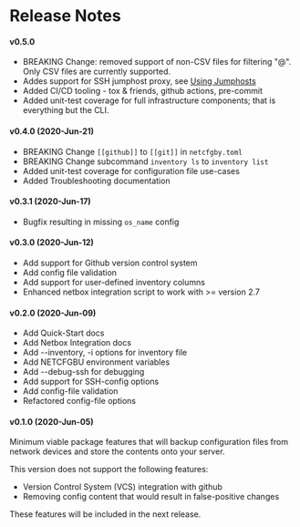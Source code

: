 # Release Notes

#### v0.5.0
   * BREAKING Change: removed support of non-CSV files for filtering "@<file>".  Only
   CSV files are currently supported.
   * Addes support for SSH jumphost proxy, see [Using Jumphosts](docs/config-ssh-jumphost.md)
   * Added CI/CD tooling - tox & friends, github actions, pre-commit
   * Added unit-test coverage for full infrastructure components; that is
   everything but the CLI.

#### v0.4.0 (2020-Jun-21)
   * BREAKING Change `[[github]]` to `[[git]]` in `netcfgby.toml`
   * BREAKING Change subcommand `inventory ls` to `inventory list`
   * Added unit-test coverage for configuration file use-cases
   * Added Troubleshooting documentation

#### v0.3.1 (2020-Jun-17)
   * Bugfix resulting in missing `os_name` config

#### v0.3.0 (2020-Jun-12)
   * Add support for Github version control system
   * Add config file validation
   * Add support for user-defined inventory columns
   * Enhanced netbox integration script to work with >= version 2.7

#### v0.2.0 (2020-Jun-09)
   * Add Quick-Start docs
   * Add Netbox Integration docs
   * Add --inventory, -i options for inventory file
   * Add NETCFGBU environment variables
   * Add --debug-ssh for debugging
   * Add support for SSH-config options
   * Add config-file validation
   * Refactored config-file options

#### v0.1.0 (2020-Jun-05)
Minimum viable package features that will backup configuration files from
network devices and store the contents onto your server.

This version does not support the following features:
   * Version Control System (VCS) integration with github
   * Removing config content that would result in false-positive changes

These features will be included in the next release.